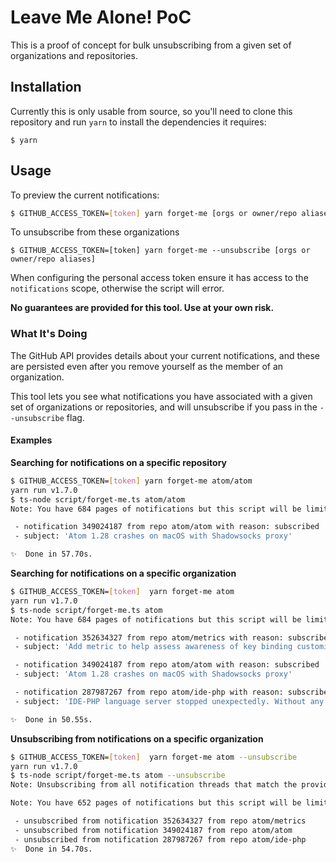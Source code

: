 # Leave Me Alone! PoC

This is a proof of concept for bulk unsubscribing from a given set of organizations and repositories.

## Installation

Currently this is only usable from source, so you'll need to clone this repository and run `yarn` to install the dependencies it requires:

```shellsession
$ yarn
```

## Usage

To preview the current notifications:

```sh
$ GITHUB_ACCESS_TOKEN=[token] yarn forget-me [orgs or owner/repo aliases]
```

To unsubscribe from these organizations

```
$ GITHUB_ACCESS_TOKEN=[token] yarn forget-me --unsubscribe [orgs or owner/repo aliases]
```

When configuring the personal access token ensure it has access to the `notifications` scope, otherwise the script will error.

**No guarantees are provided for this tool. Use at your own risk.**

### What It's Doing

The GitHub API provides details about your current notifications, and these are persisted even after you remove yourself as the member of an organization.

This tool lets you see what notifications you have associated with a given set of organizations or repositories, and will unsubscribe if you pass in the `--unsubscribe` flag.

#### Examples

**Searching for notifications on a specific repository**

```sh
$ GITHUB_ACCESS_TOKEN=[token] yarn forget-me atom/atom
yarn run v1.7.0
$ ts-node script/forget-me.ts atom/atom
Note: You have 684 pages of notifications but this script will be limited to the first 100 pages. This might take a while to crunch the data.

 - notification 349024187 from repo atom/atom with reason: subscribed
 - subject: 'Atom 1.28 crashes on macOS with Shadowsocks proxy'

✨  Done in 57.70s.
```

**Searching for notifications on a specific organization**

```sh
$ GITHUB_ACCESS_TOKEN=[token]  yarn forget-me atom
yarn run v1.7.0
$ ts-node script/forget-me.ts atom
Note: You have 684 pages of notifications but this script will be limited to the first 100 pages. This might take a while to crunch the data.

 - notification 352634327 from repo atom/metrics with reason: subscribed
 - subject: 'Add metric to help assess awareness of key binding customizability'

 - notification 349024187 from repo atom/atom with reason: subscribed
 - subject: 'Atom 1.28 crashes on macOS with Shadowsocks proxy'

 - notification 287987267 from repo atom/ide-php with reason: subscribed
 - subject: 'IDE-PHP language server stopped unexpectedly. Without any description (Blank)'

✨  Done in 50.55s.
```

**Unsubscribing from notifications on a specific organization**

```sh
$ GITHUB_ACCESS_TOKEN=[token]  yarn forget-me atom --unsubscribe
yarn run v1.7.0
$ ts-node script/forget-me.ts atom --unsubscribe
Note: Unsubscribing from all notification threads that match the provided organizations

Note: You have 652 pages of notifications but this script will be limited to the first 100 pages

 - unsubscribed from notification 352634327 from repo atom/metrics
 - unsubscribed from notification 349024187 from repo atom/atom
 - unsubscribed from notification 287987267 from repo atom/ide-php
✨  Done in 54.70s.
```
